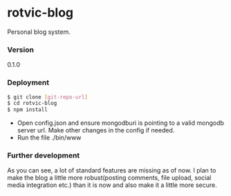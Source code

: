 # rotvic-blog

Personal blog system. 

### Version
0.1.0

### Deployment

```sh
$ git clone [git-repo-url] 
$ cd rotvic-blog
$ npm install
```

- Open config.json and ensure mongodburi is pointing to a valid mongodb server url. Make other changes in the config if needed.
- Run the file ./bin/www 

### Further development

As you can see, a lot of standard features are missing as of now. I plan to make the blog a little more robust(posting comments, file upload, social media integration etc.) than it is now and also make it a little more secure.


